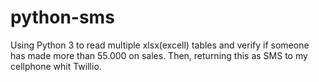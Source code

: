 # python-sms
Using Python 3 to read multiple xlsx(excell) tables and verify if someone has made more than 55.000 on sales.
Then, returning this as SMS to my cellphone whit Twillio.

